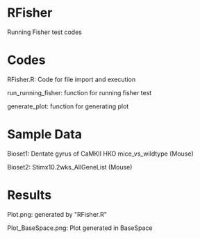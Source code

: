 # RFisher
Running Fisher test codes

# Codes
RFisher.R: Code for file import and execution

run_running_fisher: function for running fisher test

generate_plot: function for generating plot


# Sample Data
Bioset1: Dentate gyrus of CaMKII HKO mice_vs_wildtype (Mouse)

Bioset2: Stimx10.2wks_AllGeneList (Mouse)

# Results
Plot.png: generated by "RFisher.R"

Plot_BaseSpace.png: Plot generated in BaseSpace
